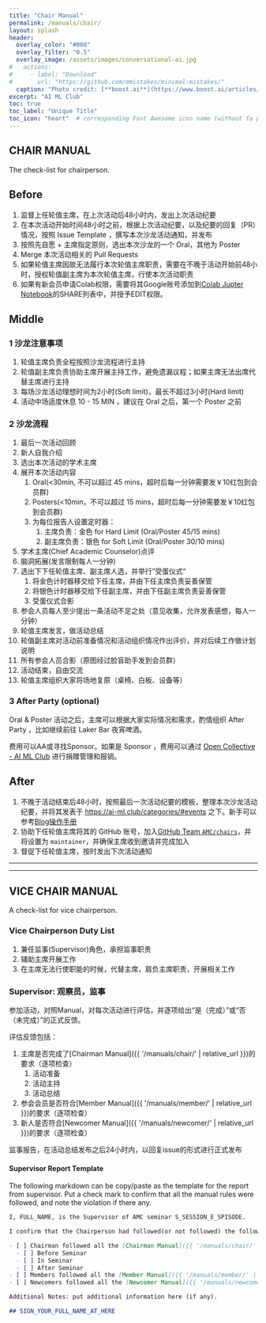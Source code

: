 ```yaml
---
title: "Chair Manual"
permalink: /manuals/chair/
layout: splash
header:
  overlay_color: "#000"
  overlay_filter: "0.5"
  overlay_image: /assets/images/conversational-ai.jpg
#   actions:
#     - label: "Download"
#       url: "https://github.com/mmistakes/minimal-mistakes/"
  caption: "Photo credit: [**boost.ai**](https://www.boost.ai/articles/2018/10/17/six-ways-conversational-ai-will-enhance-your-company)"
excerpt: "AI ML Club"
toc: true
toc_label: "Unique Title"
toc_icon: "heart"  # corresponding Font Awesome icon name (without fa prefix)
---
```


## CHAIR MANUAL

The check-list for chairperson.

## Before

1. 监督上任轮值主席，在上次活动后48小时内，发出上次活动纪要
1. 在本次活动开始时间48小时之前，根据上次活动纪要，以及纪要的回复（PR）情况，按照 Issue Template ，撰写本次沙龙活动通知，并发布
1. 按照先自愿 + 主席指定原则，选出本次沙龙的一个 Oral，其他为 Poster
1. Merge 本次活动相关的 Pull Requests
1. 如果轮值主席因故无法履行本次轮值主席职责，需要在不晚于活动开始前48小时，授权轮值副主席为本次轮值主席，行使本次活动职责
1. 如果有新会员申请Colab权限，需要将其Google账号添加到[Colab Jupter Notebook](https://colab.research.google.com/drive/1AO3bwIgzfy63ty8OSSgUPRG1PIii3oo_)的SHARE列表中，并授予EDIT权限。

## Middle

### 1 沙龙注意事项

1. 轮值主席负责全程按照沙龙流程进行主持
1. 轮值副主席负责协助主席开展主持工作，避免遗漏议程；如果主席无法出席代替主席进行主持
1. 每场沙龙活动理想时间为2小时(Soft limit)，最长不超过3小时(Hard limit)
1. 活动中场适度休息 10 - 15 MIN ，建议在 Oral 之后，第一个 Poster 之前

### 2 沙龙流程

1. 最后一次活动回顾
1. 新人自我介绍
1. 选出本次活动的学术主席
1. 展开本次活动内容
    1. Oral(<30min, 不可以超过 45 mins，超时后每一分钟需要发￥10红包到会员群)
    1. Posters(<10min，不可以超过 15 mins，超时后每一分钟需要发￥10红包到会员群)
    1. 为每位报告人设置定时器：
        1. 主席负责：金色 for Hard Limit (Oral/Poster 45/15 mins)
        1. 副主席负责：银色 for Soft Limit (Oral/Poster 30/10 mins)
1. 学术主席(Chief Academic Counselor)点评
1. 脑洞拓展(发言限制每人一分钟)
1. 选出下下任轮值主席、副主席人选，并举行”受蛋仪式“
    1. 将金色计时器移交给下任主席，并由下任主席负责妥善保管
    1. 将银色计时器移交给下任副主席，并由下任副主席负责妥善保管
    1. 受蛋仪式合影
1. 参会人员每人至少提出一条活动不足之处（意见收集，允许发表感想，每人一分钟）
1. 轮值主席发言，做活动总结
1. 轮值副主席对活动前准备情况和活动组织情况作出评价，并对后续工作做计划说明
1. 所有参会人员合影（原图经过脸盲助手发到会员群）
1. 活动结束，自由交流
1. 轮值主席组织大家将场地复原（桌椅、白板、设备等）

### 3 After Party (optional)

Oral & Poster 活动之后，主席可以根据大家实际情况和需求，酌情组织 After Party ，比如继续前往 Laker Bar 夜宵啤酒。

费用可以AA或寻找Sponsor。如果是 Sponsor ，费用可以通过 [Open Collective - AI ML Club](https://opencollective.com/ai-ml-club) 进行捐赠管理和报销。

## After

1. 不晚于活动结束后48小时，按照最后一次活动纪要的模板，整理本次沙龙活动纪要，并将其发表于 <https://ai-ml.club/categories/#events> 之下。新手可以参考[Blog操作手册](https://ai-ml.club/manuals/blog/)
1. 协助下任轮值主席将其的 GitHub 账号，加入[GitHub Team `AMC/chairs`](https://github.com/orgs/BUPT/teams/chairs)，并将设置为 `maintainer`，并确保主席收到邀请并完成加入
1. 督促下任轮值主席，按时发出下次活动通知

---
---

## VICE CHAIR MANUAL

A check-list for vice chairperson.

### Vice Chairperson Duty List

1. 兼任监事(Supervisor)角色，承担监事职责
1. 辅助主席开展工作
1. 在主席无法行使职能的时候，代替主席，肩负主席职责，开展相关工作

### Supervisor: 观察员，监事

参加活动，对照Manual，对每次活动进行评估，并逐项给出“是（完成）”或“否（未完成）”的正式反馈。

评估反馈包括：

1. 主席是否完成了[Chairman Manual]({{ '/manuals/chair/' | relative_url }})的要求（逐项检查）
    1. 活动准备
    1. 活动主持
    1. 活动总结
1. 参会会员是否符合[Member Manual]({{ '/manuals/member/' | relative_url }})的要求（逐项检查）
1. 新人是否符合[Newcomer Manual]({{ '/manuals/newcomer/' | relative_url }})的要求（逐项检查）

监事报告，在活动总结发布之后24小时内，以回复issue的形式进行正式发布

#### Supervisor Report Template

The following markdown can be copy/paste as the template for the report from supervisor. Put a check mark to confirm that all the manual rules were followed, and note the violation if there any.

```markdown
I, FULL_NAME, is the Supervisor of AMC seminar S_SESSION_E_SPISODE.

I confirm that the Chairperson had followed(or not followed) the following steps in this seminar:

- [ ] Chairman followed all the [Chairman Manual]({{ '/manuals/chair/' | relative_url }}) requirements
  - [ ] Before Seminar
  - [ ] In Seminar
  - [ ] After Seminar
- [ ] Members followed all the [Member Manual]({{ '/manuals/member/' | relative_url }}) requirements
- [ ] Newcomers followed all the [Newcomer Manual]({{ '/manuals/newcomer/' | relative_url }}) requirements

Additional Notes: put additional information here (if any).

## SIGN_YOUR_FULL_NAME_AT_HERE
```
